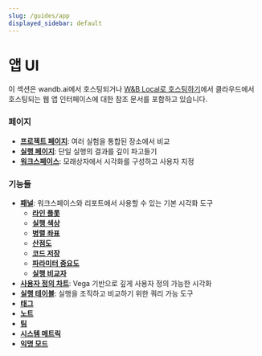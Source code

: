```yaml
---
slug: /guides/app
displayed_sidebar: default
---
```


# 앱 UI

이 섹션은 wandb.ai에서 호스팅되거나 [W&B Local로 호스팅하기](../hosting/intro.md)에서 클라우드에서 호스팅되는 웹 앱 인터페이스에 대한 참조 문서를 포함하고 있습니다.

### 페이지

* [**프로젝트 페이지**](pages/project-page.md): 여러 실험을 통합된 장소에서 비교
* [**실행 페이지**](pages/run-page.md): 단일 실행의 결과를 깊이 파고들기
* [**워크스페이스**](pages/workspaces.md): 모래상자에서 시각화를 구성하고 사용자 지정

### 기능들

* [**패널**](features/panels/intro.md): 워크스페이스와 리포트에서 사용할 수 있는 기본 시각화 도구
  * [**라인 플롯**](features/panels/line-plot/intro.md)
  * [**실행 색상**](features/panels/run-colors.md)
  * [**병렬 좌표**](features/panels/parallel-coordinates.md)
  * [**산점도**](features/panels/scatter-plot.md)
  * [**코드 저장**](features/panels/code.md)
  * [**파라미터 중요도**](features/panels/parameter-importance.md)
  * [**실행 비교자**](features/panels/run-comparer.md)
* [**사용자 정의 차트**](features/custom-charts/intro.md): Vega 기반으로 깊게 사용자 정의 가능한 시각화
* [**실행 테이블**](features/runs-table.md): 실행을 조직하고 비교하기 위한 쿼리 가능 도구
* [**태그**](features/tags.md)
* [**노트**](features/notes.md)
* [**팀**](features/teams.md)
* [**시스템 메트릭**](features/system-metrics.md)
* [**익명 모드**](features/anon.md)